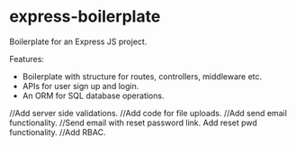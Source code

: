 # express-boilerplate
Boilerplate for an Express JS project.

Features:
- Boilerplate with structure for routes, controllers, middleware etc.
- APIs for user sign up and login.
- An ORM for SQL database operations.

//Add server side validations.
//Add code for file uploads.
//Add send email functionality.
//Send email with reset password link. Add reset pwd functionality.
//Add RBAC.